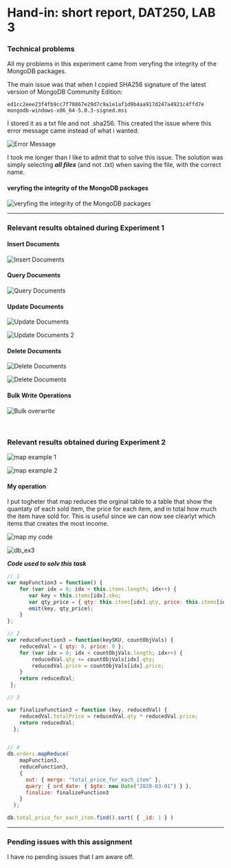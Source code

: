<h1> Hand-in: short report, DAT250, LAB 3 </h1>


<h3> Technical problems </h3>

All my problems in this experiment came from veryfing the integrity of the MongoDB packages.

The main issue was that when I copied SHA256 signature of the latest version of MongoDB Community Edition:

```
ed1cc2eee23f4fb9cc7f70867e29d7c9a1e1af1d9b4aa917d247a4921c4ffd7e  mongodb-windows-x86_64-5.0.3-signed.msi
```

I stored it as a txt file and not .sha256. This created the issue where this error message came instead of what i wanted:

![Error Message](assets/ex3/error.png?raw=true)

I took me longer than I like to admit that to solve this issue. The solution was simply selecting ***all files*** (and not .txt) when saving the file, with the correct name.

<h4> veryfing the integrity of the MongoDB packages </h4>

![veryfing the integrity of the MongoDB packages](assets/ex3/sha256.png?raw=true)

---

<h3> Relevant results obtained during Experiment 1 </h3>

<h4> Insert Documents </h4>

![Insert Documents](assets/ex3/insert.png?raw=true)



<h4> Query Documents </h4>

![Query Documents](assets/ex3/query.png?raw=true)


<h4> Update Documents </h4>

![Update Documents](assets/ex3/update.png?raw=true)

![Update Documents 2](assets/ex3/update2.png?raw=true)


<h4> Delete Documents </h4>

![Delete Documents](assets/ex3/remove.png?raw=true)

![Delete Documents](assets/ex3/remove2.png?raw=true)



<h4> Bulk Write Operations </h4>

![Bulk overwrite](assets/ex3/bulk_overwrite.png?raw=true)



<br>

<h3> Relevant results obtained during Experiment 2 </h3>

![map example 1](assets/ex3/mapEx.png?raw=true)

![map example 2](assets/ex3/mapEx2.png?raw=true)

<h4> My operation </h4>

I put togheter that map reduces the orginal table to a table that show the quantaty of each sold item, the price for each item, and in total how much the item have sold for. This is useful since we can now see clearlyt which items that creates the most income. 

![map my code](assets/ex3/terminal_ex3.png?raw=true)

![db_ex3](assets/ex3/db_ex3.png?raw=true)

***Code used to solv this task***

```js
// 1
var mapFunction3 = function() {
    for (var idx = 0; idx < this.items.length; idx++) {
       var key = this.items[idx].sku;
       var qty_price = { qty: this.items[idx].qty, price: this.items[idx].price };
       emit(key, qty_price);
    }
};

// 2
var reduceFunction3 = function(keySKU, countObjVals) {
    reducedVal = { qty: 0, price: 0 };
    for (var idx = 0; idx < countObjVals.length; idx++) {
        reducedVal.qty += countObjVals[idx].qty;
        reducedVal.price = countObjVals[idx].price;
    }
    return reducedVal;
 };

// 3

var finalizeFunction3 = function (key, reducedVal) {
    reducedVal.totalPrice = reducedVal.qty * reducedVal.price;
    return reducedVal;
  };


// 4
db.orders.mapReduce(
    mapFunction3,
    reduceFunction3,
    {
      out: { merge: "total_price_for_each_item" },
      query: { ord_date: { $gte: new Date("2020-03-01") } },
      finalize: finalizeFunction3
    }
  );

db.total_price_for_each_item.find().sort( { _id: 1 } )
```


---

<h3>  Pending issues with this assignment  </h3>

I have no pending issues that I am aware off.

